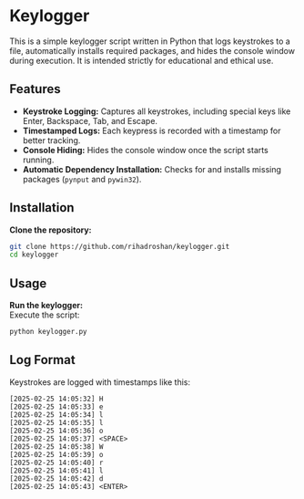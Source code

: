 # Keylogger

This is a simple keylogger script written in Python that logs keystrokes to a file, automatically installs required packages, and hides the console window during execution. It is intended strictly for educational and ethical use.  

## Features
- **Keystroke Logging:** Captures all keystrokes, including special keys like Enter, Backspace, Tab, and Escape.  
- **Timestamped Logs:** Each keypress is recorded with a timestamp for better tracking.  
- **Console Hiding:** Hides the console window once the script starts running.  
- **Automatic Dependency Installation:** Checks for and installs missing packages (`pynput` and `pywin32`).  

## Installation

**Clone the repository:**  
   ```bash
   git clone https://github.com/rihadroshan/keylogger.git
   cd keylogger
   ```

## Usage

**Run the keylogger:**  
   Execute the script:  
   ```bash
   python keylogger.py
   ```

## Log Format

Keystrokes are logged with timestamps like this:  
```
[2025-02-25 14:05:32] H  
[2025-02-25 14:05:33] e  
[2025-02-25 14:05:34] l  
[2025-02-25 14:05:35] l  
[2025-02-25 14:05:36] o  
[2025-02-25 14:05:37] <SPACE>  
[2025-02-25 14:05:38] W  
[2025-02-25 14:05:39] o  
[2025-02-25 14:05:40] r  
[2025-02-25 14:05:41] l  
[2025-02-25 14:05:42] d  
[2025-02-25 14:05:43] <ENTER>  
```
